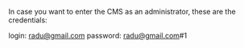 In case you want to enter the CMS as an administrator, these are the credentials:

login: radu@gmail.com
password: radu@gmail.com#1